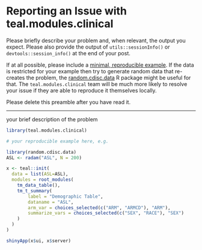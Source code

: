 # Reporting an Issue with teal.modules.clinical

Please briefly describe your problem and, when relevant, the output you expect.
Please also provide the output of `utils::sessionInfo()` or
`devtools::session_info()` at the end of your post.

If at all possible, please include a [minimal, reproducible
example](https://stackoverflow.com/questions/5963269/how-to-make-a-great-r-reproducible-example). If the data is restricted for your example then try to generate random data that re-creates the problem, the [random.cdisc.data](https://github.roche.com/NEST/random.cdisc.data) R package might be useful for that.
The `teal.modules.clinical` team will be much more likely to resolve your issue if they are
able to reproduce it themselves locally.

Please delete this preamble after you have read it.

---

your brief description of the problem

```r
library(teal.modules.clinical)

# your reproducible example here, e.g.

library(random.cdisc.data)
ASL <- radam("ASL", N = 200)

x <- teal::init(
  data = list(ASL=ASL),
  modules = root_modules(
    tm_data_table(),
    tm_t_summary(
    	label = "Demographic Table",
    	dataname = "ASL",
        arm_var = choices_selected(c("ARM", "ARMCD"), "ARM"),
        summarize_vars = choices_selected(c("SEX", "RACE"), "SEX")
    )
  )
)

shinyApp(x$ui, x$server)
```
